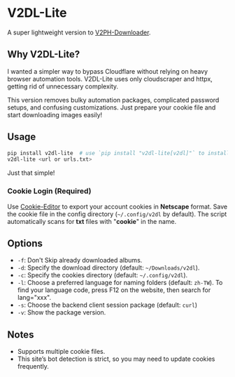# V2DL-Lite  
A super lightweight version to [V2PH-Downloader](https://github.com/ZhenShuo2021/V2PH-Downloader).

## Why V2DL-Lite?  
I wanted a simpler way to bypass Cloudflare without relying on heavy browser automation tools. V2DL-Lite uses only cloudscraper and httpx, getting rid of unnecessary complexity.

This version removes bulky automation packages, complicated password setups, and confusing customizations. Just prepare your cookie file and start downloading images easily!

## Usage

```sh  
pip install v2dl-lite  # use `pip install "v2dl-lite[v2dl]"` to install the original v2dl
v2dl-lite <url or urls.txt>  
```  

Just that simple!

### Cookie Login (Required)  
Use [Cookie-Editor](https://chromewebstore.google.com/detail/cookie-editor/hlkenndednhfkekhgcdicdfddnkalmdm) to export your account cookies in **Netscape** format. Save the cookie file in the config directory (`~/.config/v2dl` by default). The script automatically scans for **txt** files with "**cookie**" in the name.

## Options  
- `-f`: Don't Skip already downloaded albums.  
- `-d`: Specify the download directory (default: `~/Downloads/v2dl`).  
- `-c`: Specify the cookies directory (default: `~/.config/v2dl`).  
- `-l`: Choose a preferred language for naming folders (default: `zh-TW`). To find your language code, press F12 on the website, then search for lang="xxx".  
- `-s`: Choose the backend client session package (default: `curl`)  
- `-v`: Show the package version.  

## Notes  
- Supports multiple cookie files.  
- This site’s bot detection is strict, so you may need to update cookies frequently.  
